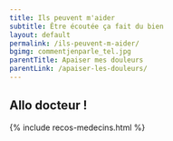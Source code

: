 ```yaml
---
title: Ils peuvent m'aider
subtitle: Être écoutée ça fait du bien
layout: default
permalink: /ils-peuvent-m-aider/
bgimg: commentjenparle_tel.jpg
parentTitle: Apaiser mes douleurs
parentLink: /apaiser-les-douleurs/
---
```


<section class="section">
    <div class="container">
        <h2><span>Allo docteur !</span></h2>
        {% include recos-medecins.html %}
    </div>
</section>